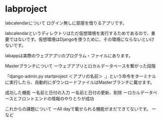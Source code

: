 # labproject

labcalendarについて
ログイン無しに部屋を借りるアプリです。

labcalendarというディレクトリはただ仮想環境を実行するためであるので、重要ではないです。仮想環境はDjangoを使うために、その環境にならないといけないです。

labappは実際のウェブアプリのプログラム・ファイルにあります。

Masterブランチについて
ーウェブアプリとロカルデータベースを繋がった段階

「django-admin.py startproject ＜アプリの名前＞ .」という命令をターミナルに実行したら、自動的にダウンロードファイルはMasterブランチに載せます。

成功した機能
ー名前と日付の入力
ー名前と日付の更新、削除
ーロカルデータベースとフロントエンドの情報のやりとりが成功

これからの課題について
ーAll dayで載せられる機能がまだできてないです。
ーなど


